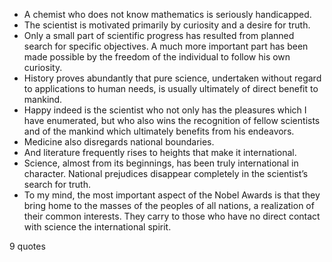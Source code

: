  - A chemist who does not know mathematics is seriously handicapped.
 - The scientist is motivated primarily by curiosity and a desire for truth.
 - Only a small part of scientific progress has resulted from planned search for specific objectives. A much more important part has been made possible by the freedom of the individual to follow his own curiosity.
 - History proves abundantly that pure science, undertaken without regard to applications to human needs, is usually ultimately of direct benefit to mankind.
 - Happy indeed is the scientist who not only has the pleasures which I have enumerated, but who also wins the recognition of fellow scientists and of the mankind which ultimately benefits from his endeavors.
 - Medicine also disregards national boundaries.
 - And literature frequently rises to heights that make it international.
 - Science, almost from its beginnings, has been truly international in character. National prejudices disappear completely in the scientist’s search for truth.
 - To my mind, the most important aspect of the Nobel Awards is that they bring home to the masses of the peoples of all nations, a realization of their common interests. They carry to those who have no direct contact with science the international spirit.

9 quotes